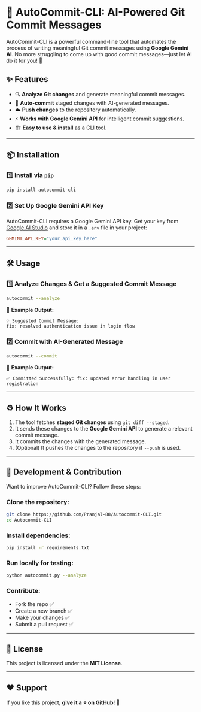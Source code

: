 # 🚀 AutoCommit-CLI: AI-Powered Git Commit Messages

AutoCommit-CLI is a powerful command-line tool that automates the process of writing meaningful Git commit messages using **Google Gemini AI**. No more struggling to come up with good commit messages—just let AI do it for you! 🎯

## ✨ Features
- 🔍 **Analyze Git changes** and generate meaningful commit messages.
- 🔄 **Auto-commit** staged changes with AI-generated messages.
- ☁️ **Push changes** to the repository automatically.
- ⚡ **Works with Google Gemini API** for intelligent commit suggestions.
- 🏗 **Easy to use & install** as a CLI tool.

---

## 📦 Installation

### **1️⃣ Install via `pip`**
```bash
pip install autocommit-cli
```

### **2️⃣ Set Up Google Gemini API Key**
AutoCommit-CLI requires a Google Gemini API key. Get your key from [Google AI Studio](https://aistudio.google.com/) and store it in a `.env` file in your project:
```ini
GEMINI_API_KEY="your_api_key_here"
```

---

## 🛠 Usage

### **1️⃣ Analyze Changes & Get a Suggested Commit Message**
```bash
autocommit --analyze
```
📌 **Example Output:**
```
💡 Suggested Commit Message:
fix: resolved authentication issue in login flow
```

### **2️⃣ Commit with AI-Generated Message**
```bash
autocommit --commit
```
📌 **Example Output:**
```
✅ Committed Successfully: fix: updated error handling in user registration
```


---

## ⚙️ How It Works
1. The tool fetches **staged Git changes** using `git diff --staged`.
2. It sends these changes to the **Google Gemini API** to generate a relevant commit message.
3. It commits the changes with the generated message.
4. (Optional) It pushes the changes to the repository if `--push` is used.

---

## 🔧 Development & Contribution
Want to improve AutoCommit-CLI? Follow these steps:

### **Clone the repository:**
```bash
git clone https://github.com/Pranjal-88/Autocommit-CLI.git
cd Autocommit-CLI
```

### **Install dependencies:**
```bash
pip install -r requirements.txt
```

### **Run locally for testing:**
```bash
python autocommit.py --analyze
```

### **Contribute:**
- Fork the repo ✅
- Create a new branch ✅
- Make your changes ✅
- Submit a pull request ✅

---

## 📝 License
This project is licensed under the **MIT License**.

---

## ❤️ Support
If you like this project, **give it a ⭐ on GitHub**! 🙌




